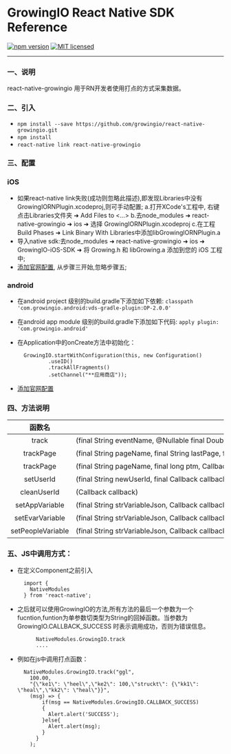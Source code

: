 # GrowingIO React Native SDK Reference

[![npm version](https://img.shields.io/npm/v/react-native-growingio.svg?style=flat)](https://www.npmjs.com/package/react-native-growingio)
[![MIT licensed](https://img.shields.io/badge/license-MIT-blue.svg?style=flat)](https://github.com/growingio/react-native-growingio/blob/master/LICENSE)

___

### 一、说明
react-native-growingio 用于RN开发者使用打点的方式采集数据。

### 二、引入

* `npm install --save https://github.com/growingio/react-native-growingio.git`
* `npm install`
* `react-native link react-native-growingio`

### 三、配置
### iOS
* 如果react-native link失败(成功则忽略此描述),即发现Libraries中没有GrowingIORNPlugin.xcodeproj,则可手动配置;
a.打开XCode's工程中, 右键点击Libraries文件夹 ➜ Add Files to <...>
b.去node_modules ➜ react-native-growingio ➜ ios ➜ 选择 GrowingIORNPlugin.xcodeproj
c.在工程Build Phases ➜ Link Binary With Libraries中添加libGrowingIORNPlugin.a
* 导入native sdk:去node_modules ➜ react-native-growingio ➜ ios ➜ GrowingIO-iOS-SDK ➜ 将 Growing.h 和 libGrowing.a 添加到您的 iOS 工程中;
* [添加官网配置](https://docs.growingio.com/SDK/iOS.html), 从步骤三开始,忽略步骤五;

### android
* 在android project 级别的build.gradle下添加如下依赖: `classpath 'com.growingio.android:vds-gradle-plugin:OP-2.0.0'`

* 在android app module 级别的build.gradle下添加如下代码: `apply plugin: 'com.growingio.android'`
			    
* 在Application中的onCreate方法中初始化：

        GrowingIO.startWithConfiguration(this, new Configuration()
                .useID()
                .trackAllFragments()
                .setChannel("**应用商店"));
* [添加官网配置](https://www.growingio.com)
    
### 四、方法说明


| 函数名 | 参数 | 说明|
|:-----:|-----|:-------:|
| track|<nobr>(final String eventName, @Nullable final Double number, @Nullable final String strEventJson, final Callback callback)</nobr>|<nobr> 打点函数</nobr>|
| trackPage | (final String pageName, final String lastPage, final long ptm, Callback callback)| 页面打点 |
| trackPage | (final String pageName, final long ptm, Callback callback)| 页面打点 |
| setUserId | (final String newUserId, final Callback callback)| 设置用户id |
| cleanUserId | (Callback callback)| 清除id |
| setAppVariable |(final String strVariableJson, Callback callback) | <nobr>第一个参数为 json String </nobr> |
| setEvarVariable | (final String strVariableJson, Callback callback) |  参数1为json String   |
| setPeopleVariable | (final String strVariableJson, Callback callback)| 参数1为json String |
            
### 五、JS中调用方式：
* 在定义Component之前引入  

		import {
		  NativeModules
		} from 'react-native';
		
* 之后就可以使用GrowingIO的方法,所有方法的最后一个参数为一个fucntion,funtion为单参数切类型为String的回掉函数。当参数为 GrowingIO.CALLBACK_SUCCESS 时表示调用成功，否则为错误信息。

			NativeModules.GrowingIO.track 
			....
	

* 例如在js中调用打点函数：

	    NativeModules.GrowingIO.track("ggl", 
	      100.00,
	      "{\"ke1\": \"heel\",\"ke2\": 100,\"struckt\": {\"kk1\": \"heal\",\"kk2\": \"heal\"}}",
	      (msg) => {
	          if(msg == NativeModules.GrowingIO.CALLBACK_SUCCESS)
	          {
	            Alert.alert('SUCCESS');
	          }else{
	            Alert.alert(msg);
	          }
	        }
	      );
	      
